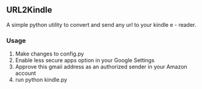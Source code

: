## URL2Kindle

A simple python utility to convert and send any url to your kindle e - reader. 

### Usage
1. Make changes to config.py
2. Enable less secure apps option in your Google Settings
3. Approve this gmaii address as an authorized sender in your Amazon account
4. run python kindle.py <url>
